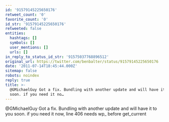 ```yaml
---
id: '91579145225650176'
retweet_count: '0'
favorite_count: '0'
id_str: '91579145225650176'
retweeted: false
entities:
  hashtags: []
  symbols: []
  user_mentions: []
  urls: []
in_reply_to_status_id_str: '91575037768896512'
original_url: https://twitter.com/benbalter/status/91579145225650176
date: '2011-07-14T18:45:44.000Z'
sitemap: false
robots: noindex
reply: true
title: >-
  @GMichaelGuy Got a fix. Bundling with another update and will have it to you
  soon. if you need it no…
---
```


@GMichaelGuy Got a fix. Bundling with another update and will have it to you soon. if you need it now, line 406 needs wp_ before get_current